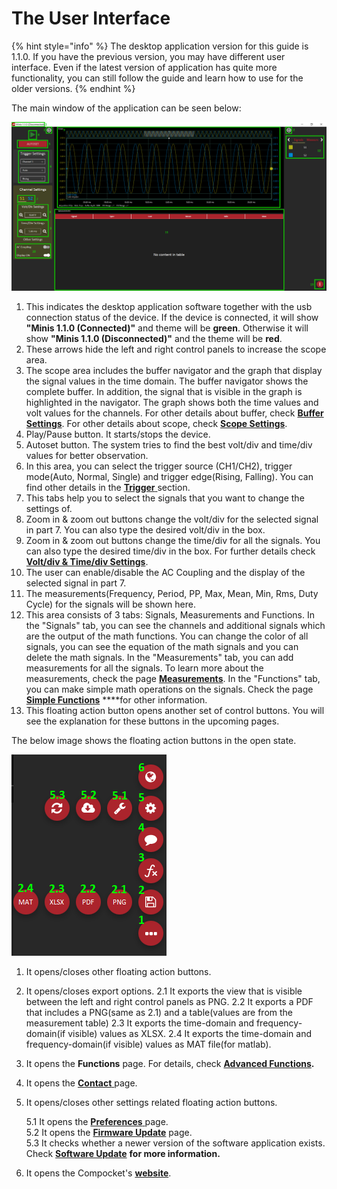 # The User Interface

{% hint style="info" %}
The desktop application version for this guide is 1.1.0. If you have the previous version, you may have different user interface. Even if the latest version of application has quite more functionality, you can still follow the guide and learn how to use for the older versions.
{% endhint %}

The main window of the application can be seen below:

![](../../../../.gitbook/assets/image%20%2830%29.png)

1. This indicates the desktop application software together with the usb connection status of the device. If the device is connected, it will show **"Minis 1.1.0 \(Connected\)"** and theme will be **green**. Otherwise it will show **"Minis 1.1.0 \(Disconnected\)"** and the theme will be **red**.
2. These arrows hide the left and right control panels to increase the scope area.
3. The scope area includes the buffer navigator and the graph that display the signal values in the time domain. The buffer navigator shows the complete buffer. In addition, the signal that is visible in the graph is highlighted in the navigator. The graph shows both the time values and volt values for the channels. For other details about buffer, check [**Buffer Settings**](buffer-settings.md). For other details about scope, check [**Scope Settings**](scope-settings/).
4. Play/Pause button. It starts/stops the device.
5. Autoset button. The system tries to find the best volt/div and time/div values for better observation.
6.  In this area, you can select the trigger source \(CH1/CH2\), trigger mode\(Auto, Normal, Single\) and trigger edge\(Rising, Falling\). You can find other details in the [**Trigger** ](scope-settings/trigger.md)section.
7. This tabs help you to select the signals that you want to change the settings of.
8. Zoom in & zoom out buttons change the volt/div for the selected signal in part 7. You can also type the desired volt/div in the box. 
9. Zoom in & zoom out buttons change the time/div for all the signals. You can also type the desired time/div in the box. For further details check [**Volt/div & Time/div Settings**](scope-settings/volt-div-and-time-div-settings.md).
10. The user can enable/disable the AC Coupling and the display of the selected signal in part 7.
11. The measurements\(Frequency, Period, PP, Max, Mean, Min, Rms, Duty Cycle\) for the signals will be shown here.
12. This area consists of 3 tabs: Signals, Measurements and Functions. In the "Signals" tab, you can see the channels and additional signals which are the output of the math functions. You can change the color of all signals, you can see the equation of the math signals and you can delete the math signals. In the "Measurements" tab, you can add measurements for all the signals. To learn more about the measurements, check the page [**Measurements**](measurements.md). In the "Functions" tab, you can make simple math operations on the signals. Check the page [**Simple Functions**](simple-functions.md) ****for other information.
13. This floating action button opens another set of control buttons. You will see the explanation for these buttons in the upcoming pages.

The below image shows the floating action buttons in the open state.

![](../../../../.gitbook/assets/image%20%2878%29.png)

1. It opens/closes other floating action buttons.
2. It opens/closes export options. 2.1 It exports the view that is visible between the left and right control panels as PNG. 2.2 It exports a PDF that includes a PNG\(same as 2.1\) and a table\(values are from the measurement table\) 2.3 It exports the time-domain and frequency-domain\(if visible\) values as XLSX. 2.4 It exports the time-domain and frequency-domain\(if visible\) values as MAT file\(for matlab\).
3. It opens the **Functions** page. For details, check [**Advanced Functions**](custom-functions.md)**.**
4. It opens the [**Contact** ](contact.md)page.
5. It opens/closes other settings related floating action buttons.

   5.1 It opens the [**Preferences** ](preferences.md)page.  
   5.2 It opens the [**Firmware Update**](firmware-update.md) page.  
   5.3 It checks whether a newer version of the software application exists. Check [**Software Update**](software-update.md) ****for more information**.**

6. It opens the Compocket's [**website**](https://compocket.com/). 


